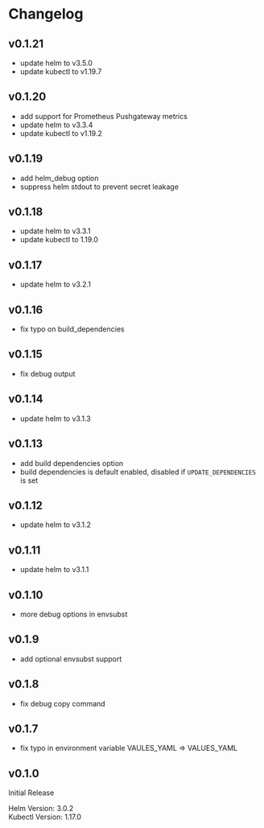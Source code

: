 # Changelog

## v0.1.21

- update helm to v3.5.0
- update kubectl to v1.19.7

## v0.1.20

- add support for Prometheus Pushgateway metrics
- update helm to v3.3.4
- update kubectl to v1.19.2

## v0.1.19

- add helm_debug option
- suppress helm stdout to prevent secret leakage

## v0.1.18

- update helm to v3.3.1
- update kubectl to 1.19.0

## v0.1.17

- update helm to v3.2.1

## v0.1.16

- fix typo on build_dependencies

## v0.1.15

- fix debug output

## v0.1.14

- update helm to v3.1.3

## v0.1.13

- add build dependencies option
- build dependencies is default enabled, disabled if `UPDATE_DEPENDENCIES` is set

## v0.1.12

- update helm to v3.1.2

## v0.1.11

- update helm to v3.1.1

## v0.1.10

- more debug options in envsubst

## v0.1.9

- add optional envsubst support

## v0.1.8

- fix debug copy command

## v0.1.7

- fix typo in environment variable VAULES_YAML => VALUES_YAML

## v0.1.0

Initial Release

Helm Version: 3.0.2  
Kubectl Version: 1.17.0
